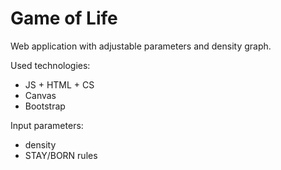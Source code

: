 # Game of Life

Web application with adjustable parameters and density graph.

Used technologies:
* JS + HTML + CS
* Canvas
* Bootstrap

Input parameters:
* density
* STAY/BORN rules
